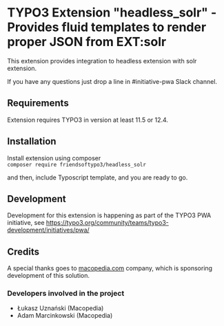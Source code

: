 # TYPO3 Extension "headless_solr" - Provides fluid templates to render proper JSON from EXT:solr
This extension provides integration to headless extension with solr extension.

If you have any questions just drop a line in #initiative-pwa Slack channel.

## Requirements
Extension requires TYPO3 in version at least 11.5 or 12.4.

## Installation
Install extension using composer\
``composer require friendsoftypo3/headless_solr``

and then, include Typoscript template, and you are ready to go.

## Development
Development for this extension is happening as part of the TYPO3 PWA initiative, see https://typo3.org/community/teams/typo3-development/initiatives/pwa/

## Credits

A special thanks goes to [macopedia.com](https://macopedia.com) company, which is sponsoring development of this solution.

### Developers involved in the project

- Łukasz Uznański (Macopedia)
- Adam Marcinkowski (Macopedia)
